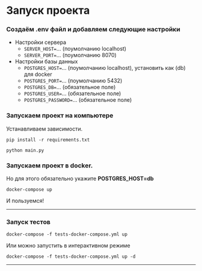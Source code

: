 # Запуск проекта
### Создаём .env файл и добавляем следующие настройки

- Настройки сервера
  - `SERVER_HOST=`... (поумолчанию localhost)
  - `SERVER_PORT=`... (поумолчанию 8070)
- Настройки базы данных
  - `POSTGRES_HOST=`... (поумолчанию localhost), установить как (db) для docker
  - `POSTGRES_PORT=`... (поумолчанию 5432)
  - `POSTGRES_DB=`... (обязательное поле)
  - `POSTGRES_USER=`... (обязательное поле)
  - `POSTGRES_PASSWORD=`... (обязательное поле)

### Запускаем проект на компьютере

Устанавливаем зависимости.
```
pip install -r requirements.txt
```

```
python main.py
```

### Запускаем проект в docker.
Но для этого обязательно укажите **POSTGRES_HOST=db**

```
docker-compose up
```

И пользуемся!

---

### Запуск тестов

```
docker-compose -f tests-docker-compose.yml up
```
Или можно запустить в интерактивном режиме
```
docker-compose -f tests-docker-compose.yml up -d
```
---
